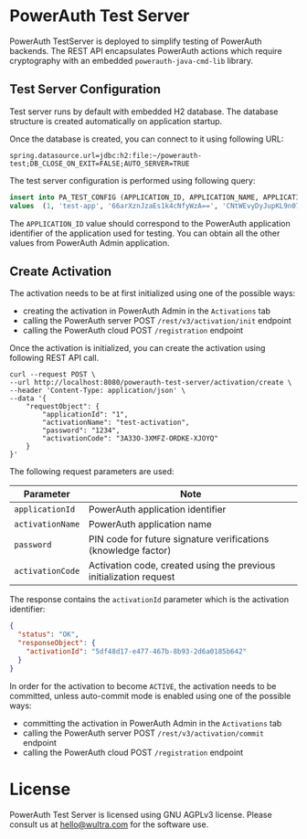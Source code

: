 # PowerAuth Test Server

PowerAuth TestServer is deployed to simplify testing of PowerAuth backends. The REST API encapsulates PowerAuth actions which require cryptography with an embedded `powerauth-java-cmd-lib` library.

## Test Server Configuration

Test server runs by default with embedded H2 database. The database structure is created automatically on application startup.

Once the database is created, you can connect to it using following URL:

```properties
spring.datasource.url=jdbc:h2:file:~/powerauth-test;DB_CLOSE_ON_EXIT=FALSE;AUTO_SERVER=TRUE
```

The test server configuration is performed using following query:

```sql
insert into PA_TEST_CONFIG (APPLICATION_ID, APPLICATION_NAME, APPLICATION_KEY, APPLICATION_SECRET, MASTER_PUBLIC_KEY)
values  (1, 'test-app', '66arXznJzaEs1k4cNfyWzA==', 'CNtWEvyDyJupKL9n07y+aA==', 'BLWJ8cTWx/LxU8dTC7CiNbWKXExRSG/yMKmR3Iw5ZhlPpMQ9qTvBWhY0DnkFr++53JPEwfJaW6zEdIEdq34z59E=');
```

The `APPLICATION_ID` value should correspond to the PowerAuth application identifier of the application used for testing.
You can obtain all the other values from PowerAuth Admin application.

## Create Activation

The activation needs to be at first initialized using one of the possible ways:
- creating the activation in PowerAuth Admin in the `Activations` tab
- calling the PowerAuth server POST `/rest/v3/activation/init` endpoint
- calling the PowerAuth cloud POST `/registration` endpoint

Once the activation is initialized, you can create the activation using following REST API call.

```shell
curl --request POST \
--url http://localhost:8080/powerauth-test-server/activation/create \
--header 'Content-Type: application/json' \
--data '{
    "requestObject": {
        "applicationId": "1",
        "activationName": "test-activation",
        "password": "1234",
        "activationCode": "3A33O-3XMFZ-ORDKE-XJOYQ"
    }
}'
```

The following request parameters are used:

| Parameter | Note |
|---|---|
| `applicationId` | PowerAuth application identifier |
| `activationName` | PowerAuth application name  |
| `password` | PIN code for future signature verifications (knowledge factor) |
| `activationCode` | Activation code, created using the previous initialization request |

The response contains the `activationId` parameter which is the activation identifier:

```json
{
  "status": "OK",
  "responseObject": { 
    "activationId": "5df48d17-e477-467b-8b93-2d6a0185b642"
  }
}
```

In order for the activation to become `ACTIVE`, the activation needs to be committed, unless auto-commit mode is enabled using one of the possible ways:
- committing the activation in PowerAuth Admin in the `Activations` tab
- calling the PowerAuth server POST `/rest/v3/activation/commit` endpoint
- calling the PowerAuth cloud POST `/registration` endpoint

# License

PowerAuth Test Server is licensed using GNU AGPLv3 license. Please consult us at hello@wultra.com for the software use.
